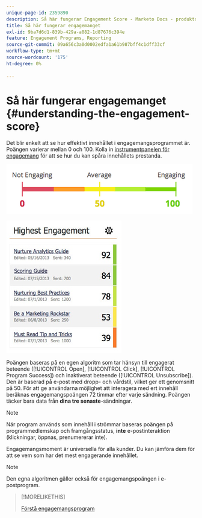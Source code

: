 ```yaml
---
unique-page-id: 2359890
description: Så här fungerar Engagement Score - Marketo Docs - produktdokumentation
title: Så här fungerar engagemanget
exl-id: 9ba7d6d1-839b-429a-a082-1d87676c394e
feature: Engagement Programs, Reporting
source-git-commit: 09a656c3a0d0002edfa1a61b987bff4c1dff33cf
workflow-type: tm+mt
source-wordcount: '175'
ht-degree: 0%

---
```


# Så här fungerar engagemanget {#understanding-the-engagement-score}

Det blir enkelt att se hur effektivt innehållet i engagemangsprogrammet är. Poängen varierar mellan 0 och 100. Kolla in [instrumentpanelen för engagemang](/help/marketo/product-docs/email-marketing/drip-nurturing/reports-and-notifications/the-engagement-dashboard.md) för att se hur du kan spåra innehållets prestanda.

![](assets/image2014-9-25-16-3a24-3a54.png)

![](assets/highestengagementwidget.jpg)

Poängen baseras på en egen algoritm som tar hänsyn till engagerat beteende ([!UICONTROL Open], [!UICONTROL Click], [!UICONTROL Program Success]) och inaktiverat beteende ([!UICONTROL Unsubscribe]). Den är baserad på e-post med dropp- och vårdstil, vilket ger ett genomsnitt på 50. För att ge användarna möjlighet att interagera med ert innehåll beräknas engagemangspoängen 72 timmar efter varje sändning. Poängen täcker bara data från **dina tre senaste**-sändningar.

>[!NOTE]
>
>När program används som innehåll i strömmar baseras poängen på programmedlemskap och framgångsstatus, **inte** e-postinteraktion (klickningar, öppnas, prenumererar inte).

Engagemangsmoment är universella för alla kunder. Du kan jämföra dem för att se vem som har det mest engagerande innehållet.

>[!NOTE]
>
>Den egna algoritmen gäller också för engagemangspoängen i e-postprogram.

>[!MORELIKETHIS]
>
>[Förstå engagemangsprogram](/help/marketo/product-docs/email-marketing/drip-nurturing/creating-an-engagement-program/understanding-engagement-programs.md)
